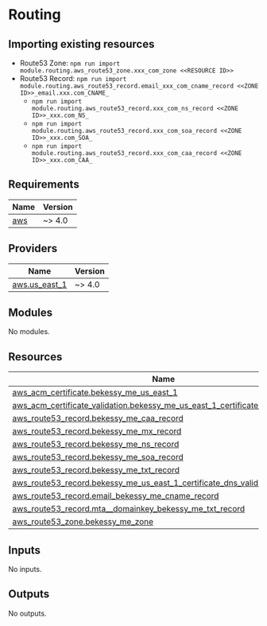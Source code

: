 # Routing

## Importing existing resources
- Route53 Zone: `npm run import module.routing.aws_route53_zone.xxx_com_zone <<RESOURCE ID>>`
- Route53 Record: `npm run import module.routing.aws_route53_record.email_xxx_com_cname_record <<ZONE ID>>_email.xxx.com_CNAME_`
    - `npm run import module.routing.aws_route53_record.xxx_com_ns_record <<ZONE ID>>_xxx.com_NS_`
    - `npm run import module.routing.aws_route53_record.xxx_com_soa_record <<ZONE ID>>_xxx.com_SOA_`
    - `npm run import module.routing.aws_route53_record.xxx_com_caa_record <<ZONE ID>>_xxx.com_CAA_`

<!-- BEGIN_TF_DOCS -->
## Requirements

| Name | Version |
|------|---------|
| <a name="requirement_aws"></a> [aws](#requirement\_aws) | ~> 4.0 |

## Providers

| Name | Version |
|------|---------|
| <a name="provider_aws.us_east_1"></a> [aws.us\_east\_1](#provider\_aws.us\_east\_1) | ~> 4.0 |

## Modules

No modules.

## Resources

| Name | Type |
|------|------|
| [aws_acm_certificate.bekessy_me_us_east_1](https://registry.terraform.io/providers/hashicorp/aws/latest/docs/resources/acm_certificate) | resource |
| [aws_acm_certificate_validation.bekessy_me_us_east_1_certificate_dns_validation](https://registry.terraform.io/providers/hashicorp/aws/latest/docs/resources/acm_certificate_validation) | resource |
| [aws_route53_record.bekessy_me_caa_record](https://registry.terraform.io/providers/hashicorp/aws/latest/docs/resources/route53_record) | resource |
| [aws_route53_record.bekessy_me_mx_record](https://registry.terraform.io/providers/hashicorp/aws/latest/docs/resources/route53_record) | resource |
| [aws_route53_record.bekessy_me_ns_record](https://registry.terraform.io/providers/hashicorp/aws/latest/docs/resources/route53_record) | resource |
| [aws_route53_record.bekessy_me_soa_record](https://registry.terraform.io/providers/hashicorp/aws/latest/docs/resources/route53_record) | resource |
| [aws_route53_record.bekessy_me_txt_record](https://registry.terraform.io/providers/hashicorp/aws/latest/docs/resources/route53_record) | resource |
| [aws_route53_record.bekessy_me_us_east_1_certificate_dns_validation_route](https://registry.terraform.io/providers/hashicorp/aws/latest/docs/resources/route53_record) | resource |
| [aws_route53_record.email_bekessy_me_cname_record](https://registry.terraform.io/providers/hashicorp/aws/latest/docs/resources/route53_record) | resource |
| [aws_route53_record.mta__domainkey_bekessy_me_txt_record](https://registry.terraform.io/providers/hashicorp/aws/latest/docs/resources/route53_record) | resource |
| [aws_route53_zone.bekessy_me_zone](https://registry.terraform.io/providers/hashicorp/aws/latest/docs/resources/route53_zone) | resource |

## Inputs

No inputs.

## Outputs

No outputs.
<!-- END_TF_DOCS -->